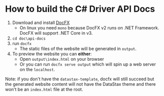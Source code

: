 # How to build the C# Driver API Docs

1. Download and install [DocFX](https://dotnet.github.io/docfx/)
    - On linux you need `mono` because DocFX v2 runs on .NET Framework. DocFX will support .NET Core in v3.
2. `cd doc\api-docs`
3. run `docfx`
    - The static files of the website will be generated in `output`.
4. To preview the website you can **either**:
    - Open `output\index.html` on your browser
    - Or you can run `docfx serve output` which will spin up a web server on the `localhost`.
	
Note: if you don't have the `datastax-template`, docfx will still succeed but the generated website content will not have the DataStax theme and there won't be an `index.html` file at the root.
